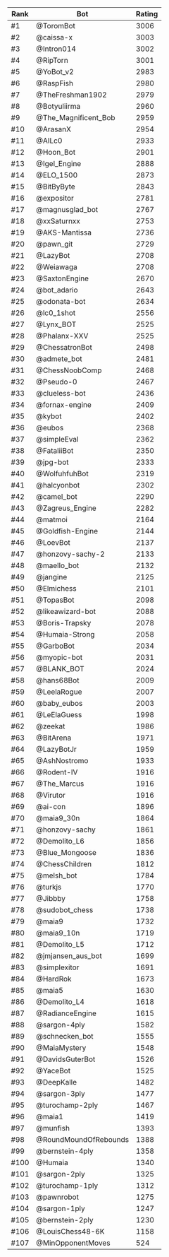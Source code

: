 Rank|Bot|Rating
---|---|---
#1|@ToromBot|3006
#2|@caissa-x|3003
#3|@Intron014|3002
#4|@RipTorn|3001
#5|@YoBot_v2|2983
#6|@RaspFish|2980
#7|@TheFreshman1902|2979
#8|@Botyuliirma|2960
#9|@The_Magnificent_Bob|2959
#10|@ArasanX|2954
#11|@AILc0|2933
#12|@Hoon_Bot|2901
#13|@Igel_Engine|2888
#14|@ELO_1500|2873
#15|@BitByByte|2843
#16|@expositor|2781
#17|@magnusglad_bot|2767
#18|@xxSaturnxx|2753
#19|@AKS-Mantissa|2736
#20|@pawn_git|2729
#21|@LazyBot|2708
#22|@Weiawaga|2708
#23|@SaxtonEngine|2670
#24|@bot_adario|2643
#25|@odonata-bot|2634
#26|@lc0_1shot|2556
#27|@Lynx_BOT|2525
#28|@Phalanx-XXV|2525
#29|@ChessatronBot|2498
#30|@admete_bot|2481
#31|@ChessNoobComp|2468
#32|@Pseudo-0|2467
#33|@clueless-bot|2436
#34|@fornax-engine|2409
#35|@kybot|2402
#36|@eubos|2368
#37|@simpleEval|2362
#38|@FataliiBot|2350
#39|@jpg-bot|2333
#40|@WolfuhfuhBot|2319
#41|@halcyonbot|2302
#42|@camel_bot|2290
#43|@Zagreus_Engine|2282
#44|@matmoi|2164
#45|@Goldfish-Engine|2144
#46|@LoevBot|2137
#47|@honzovy-sachy-2|2133
#48|@maello_bot|2132
#49|@jangine|2125
#50|@Elmichess|2101
#51|@TopasBot|2098
#52|@likeawizard-bot|2088
#53|@Boris-Trapsky|2078
#54|@Humaia-Strong|2058
#55|@GarboBot|2034
#56|@myopic-bot|2031
#57|@BLANK_BOT|2024
#58|@hans68Bot|2009
#59|@LeelaRogue|2007
#60|@baby_eubos|2003
#61|@LeElaGuess|1998
#62|@zeekat|1986
#63|@BitArena|1971
#64|@LazyBotJr|1959
#65|@AshNostromo|1933
#66|@Rodent-IV|1916
#67|@The_Marcus|1916
#68|@Virutor|1916
#69|@ai-con|1896
#70|@maia9_30n|1864
#71|@honzovy-sachy|1861
#72|@Demolito_L6|1856
#73|@Blue_Mongoose|1836
#74|@ChessChildren|1812
#75|@melsh_bot|1784
#76|@turkjs|1770
#77|@Jibbby|1758
#78|@sudobot_chess|1738
#79|@maia9|1732
#80|@maia9_10n|1719
#81|@Demolito_L5|1712
#82|@jmjansen_aus_bot|1699
#83|@simplexitor|1691
#84|@HardRok|1673
#85|@maia5|1630
#86|@Demolito_L4|1618
#87|@RadianceEngine|1615
#88|@sargon-4ply|1582
#89|@schnecken_bot|1555
#90|@MaiaMystery|1548
#91|@DavidsGuterBot|1526
#92|@YaceBot|1525
#93|@DeepKalle|1482
#94|@sargon-3ply|1477
#95|@turochamp-2ply|1467
#96|@maia1|1419
#97|@munfish|1393
#98|@RoundMoundOfRebounds|1388
#99|@bernstein-4ply|1358
#100|@Humaia|1340
#101|@sargon-2ply|1325
#102|@turochamp-1ply|1312
#103|@pawnrobot|1275
#104|@sargon-1ply|1247
#105|@bernstein-2ply|1230
#106|@LouisChess48-6K|1158
#107|@MinOpponentMoves|524
